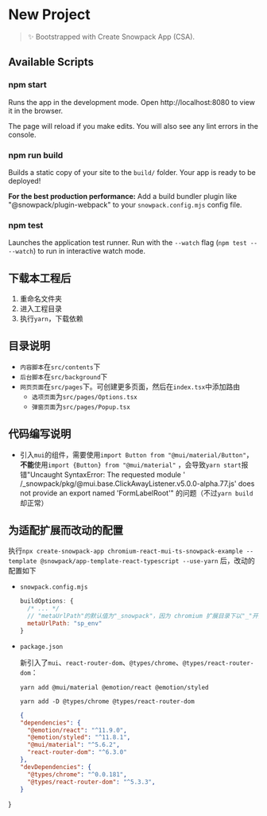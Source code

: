# New Project

> ✨ Bootstrapped with Create Snowpack App (CSA).

## Available Scripts

### npm start

Runs the app in the development mode.
Open http://localhost:8080 to view it in the browser.

The page will reload if you make edits.
You will also see any lint errors in the console.

### npm run build

Builds a static copy of your site to the `build/` folder.
Your app is ready to be deployed!

**For the best production performance:** Add a build bundler plugin like "@snowpack/plugin-webpack" to
your `snowpack.config.mjs` config file.

### npm test

Launches the application test runner.
Run with the `--watch` flag (`npm test -- --watch`) to run in interactive watch mode.

## 下载本工程后

1. 重命名文件夹
2. 进入工程目录
3. 执行`yarn`，下载依赖

## 目录说明

* `内容脚本`在`src/contents`下
* `后台脚本`在`src/background`下
* `网页页面`在`src/pages`下。可创建更多页面，然后在`index.tsx`中添加路由
    * `选项页面`为`src/pages/Options.tsx`
    * `弹窗页面`为`src/pages/Popup.tsx`

## 代码编写说明

* 引入`mui`的组件，需要使用`import Button from "@mui/material/Button"`，**不能**使用`import {Button} from "@mui/material"`
  ，会导致`yarn start`报错"Uncaught SyntaxError: The requested module '
  /_snowpack/pkg/@mui.base.ClickAwayListener.v5.0.0-alpha.77.js' does not provide an export named 'FormLabelRoot'"
  的问题（不过`yarn build`却正常）

## 为适配扩展而改动的配置

执行`npx create-snowpack-app chromium-react-mui-ts-snowpack-example --template @snowpack/app-template-react-typescript --use-yarn`
后，改动的配置如下

* `snowpack.config.mjs`
  ```js
  buildOptions: {
    /* ... */
    // "metaUrlPath"的默认值为"_snowpack"，因为 chromium 扩展目录下以"_"开头的文件夹有内定用途，所以改名
    metaUrlPath: "sp_env"
  }
  ```
* `package.json`

  新引入了`mui`、`react-router-dom`、`@types/chrome`、`@types/react-router-dom`：

  `yarn add @mui/material @emotion/react @emotion/styled`

  `yarn add -D @types/chrome @types/react-router-dom`

  ```json
  {
  "dependencies": {
    "@emotion/react": "^11.9.0",
    "@emotion/styled": "^11.8.1",
    "@mui/material": "^5.6.2",
    "react-router-dom": "^6.3.0"
  },
  "devDependencies": {
    "@types/chrome": "^0.0.181",
    "@types/react-router-dom": "^5.3.3",
  }

}

  ```
